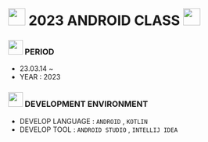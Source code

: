 # <img src = "https://cdn-icons-png.flaticon.com/128/4815/4815342.png" width = "35" height = "35"> 2023 ANDROID CLASS <img src = "https://cdn-icons-png.flaticon.com/128/4815/4815342.png" width = "35" height = "35" >

### <img src = "https://cdn-icons-png.flaticon.com/128/4341/4341050.png" width = "30" height = "30" > PERIOD 
- 23.03.14 ~ 
- YEAR : 2023

### <img src = "https://cdn-icons-png.flaticon.com/128/4341/4341102.png" width = "30" height = "30"> DEVELOPMENT ENVIRONMENT
- DEVELOP LANGUAGE :  ` ANDROID ` , ` KOTLIN `
- DEVELOP TOOL : ` ANDROID STUDIO ` , `INTELLIJ IDEA ` 
